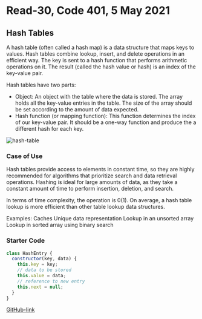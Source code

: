 # Read-30, Code 401, 5 May 2021

## Hash Tables

A hash table (often called a hash map) is a data structure that maps keys to values. Hash tables combine lookup, insert, and delete operations in an efficient way. The key is sent to a hash function that performs arithmetic operations on it. The result (called the hash value or hash) is an index of the key-value pair.

Hash tables have two parts:

- Object: An object with the table where the data is stored. The array holds all the key-value entries in the table. The size of the array should be set according to the amount of data expected.
- Hash function (or mapping function): This function determines the index of our key-value pair. It should be a one-way function and produce the a different hash for each key.

![hash-table](https://upload.wikimedia.org/wikipedia/commons/thumb/7/7d/Hash_table_3_1_1_0_1_0_0_SP.svg/1200px-Hash_table_3_1_1_0_1_0_0_SP.svg.png)

### Case of Use

Hash tables provide access to elements in constant time, so they are highly recommended for algorithms that prioritize search and data retrieval operations. Hashing is ideal for large amounts of data, as they take a constant amount of time to perform insertion, deletion, and search.

In terms of time complexity, the operation is 0(1). On average, a hash table lookup is more efficient than other table lookup data structures.

Examples:
Caches
Unique data representation
Lookup in an unsorted array
Lookup in sorted array using binary search

### Starter Code

```js
class HashEntry {
  constructor(key, data) {
    this.key = key;
    // data to be stored
    this.value = data;
    // reference to new entry
    this.next = null;
  }
}
```

[GitHub-link](https://omar-tarawneh.github.io/reading-notes/reading-notes-code401/read-30)
